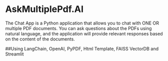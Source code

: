 # AskMultiplePdf.AI

The Chat App is a Python application that allows you to chat with ONE OR multiple PDF documents. You can ask questions about the PDFs using natural language, and the application will provide relevant responses based on the content of the documents.

##Using LangChain, OpenAI, PyPDF, Html Template, FAISS VectorDB and Streamlit

